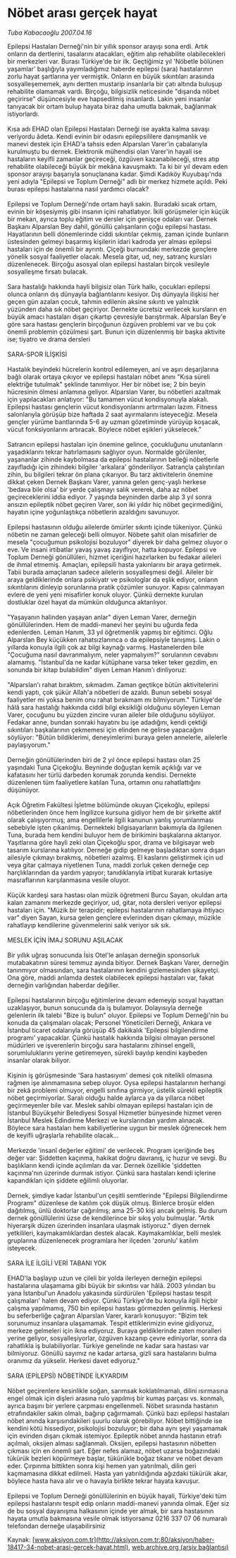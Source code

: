 # Nöbet arası gerçek hayat

*Tuba Kabacaoğlu 2007.04.16*

<font class="agenda2NewsSpot">
 Epilepsi Hastaları Derneği'nin bir yıllık sponsor arayışı sona erdi. Artık onların da dertlerini, tasalarını atacakları, eğitim alıp rehabilite olabilecekleri bir merkezleri var. Burası Türkiye'de bir ilk.
</font>
<font class="newsDetail">
 Geçtiğimiz yıl 'Nöbetle bölünen yaşamlar' başlığıyla yayımladığımız haberde epilepsi (sara) hastalarının zorlu hayat şartlarına yer vermiştik. Onların en büyük sıkıntıları arasında sosyalleşememek, aynı dertten mustarip insanlarla bir çatı altında buluşup rehabilite olamamak vardı. Birçoğu, bilgisizlik neticesinde "dışarıda nöbet geçirirse"  düşüncesiyle eve hapsedilmiş insanlardı. Lakin yeni insanlar tanıyacak bir ortam bulup hayata biraz daha umutla bakmak, bağlanmak istiyorlardı.
 <br/>
 <br/>
 Kısa adı EHAD olan Epilepsi Hastaları Derneği ise ayakta kalma savaşı veriyordu âdeta. Kendi evinin bir odasını epilepsililere danışmanlık ve manevi destek için EHAD'a tahsis eden Alparslan Varer'in çabalarıyla kurulmuştu bu dernek. Elektronik mühendisi olan Varer'in hayali ise hastaların keyifli zamanlar geçireceği, özgüven kazanabileceği, stres atıp rehabilite olabileceği büyük bir mekâna kavuşmaktı. Ta ki bir yıl devam eden sponsor arayışı başarıyla sonuçlanana kadar. Şimdi Kadıköy Kuyubaşı'nda yeni adıyla "Epilepsi ve Toplum Derneği" adlı bir merkez hizmete açıldı. Peki burası epilepsi hastalarına nasıl yardımcı olacak?
 <br/>
 <br/>
 Epilepsi ve Toplum Derneği'nde ortam hayli sakin. Buradaki sıcak ortam, evinin bir köşesiymiş gibi insanın içini rahatlatıyor. İkili görüşmeler için küçük bir mekan, ayrıca toplu eğitim ve dersler için genişçe odaları var. Dernek Başkanı Alparslan Bey dahil, gönüllü çalışanların çoğu epilepsi hastası. Hayatlarının belli dönemlerinde ciddi sıkıntılar çekmiş, zaman içinde bunların üstesinden gelmeyi başarmış kişilerin idari kadroda yer alması epilepsi hastaları için de önemli bir ayrıntı. Çiçeği burnundaki merkezde gençlere yönelik sosyal faaliyetler olacak. Mesela gitar, ud, ney, satranç kursları düzenlenecek. Birçoğu asosyal olan epilepsi hastaları birçok vesileyle sosyalleşme fırsatı bulacak.
 <br/>
 <br/>
 Sara hastalığı hakkında hayli bilgisiz olan Türk halkı, çocukları epilepsi olunca onların dış dünyayla bağlantılarını kesiyor. Dış dünyayla ilişkisi her geçen gün azalan çocuk, tahmin edilenin aksine sıkıntı ve yalnızlık yüzünden daha sık nöbet geçiriyor. Dernekte ücretsiz verilecek kursların en büyük amacı hastaları dışarı çıkartıp çevresiyle barıştırmak. Alparslan Bey'e göre sara hastası gençlerin birçoğunun özgüven problemi var ve bu çok önemli problemin çözülmesi şart. Bunun için düzenlenmiş bir başka aktivite ise; tiyatro ve drama dersleri
 <br/>
 <br/>
 SARA-SPOR İLİŞKİSİ
 <br/>
 <br/>
 Hastalık beyindeki hücrelerin kontrol edilemeyen, ani ve aşırı deşarjlarına bağlı olarak ortaya çıkıyor ve epilepsi hastaları nöbet anını "Kısa süreli elektriğe tutulmak" şeklinde tanımlıyor. Her bir nöbet ise; 2 bin beyin hücresinin ölmesi anlamına geliyor. Alparslan Varer, bu nöbetleri azaltmak için yapılacakları anlatıyor: "Bu tamamen vücut kondisyonuyla alakalı. Epilepsi hastası gençlerin vücut kondisyonlarını artırmaları lazım. Fitness salonlarıyla görüşüp bize haftada 2 saat ayırmalarını isteyeceğiz. Mesela gençler yürüme bantlarında 5-6 ay uzman gözetiminde yürüyüp koşacak, vücut fonksiyonlarını artıracak. Böylece nöbet eşikleri yükselecek."
 <br/>
 <br/>
 Satrancın epilepsi hastaları için önemine gelince, çocukluğunu unutanların yaşadıklarını tekrar hatırlamasını sağlıyor oyun. Normalde görülenler, yaşananlar zihinde kaybolmasa da epilepsi hastalarının belleği nöbetlerle zayıfladığı için zihindeki bilgiler 'arkalara' gönderiliyor. Satrançla çalıştırılan zihin, bu bilgileri tekrar ön plana çıkarıyor. Bu tarz aktivitelerin önemine dikkat çeken Dernek Başkanı Varer, yanına gelen genç-yaşlı herkese 'bedava bile olsa' bir yerde çalışmayı salık vererek, daha az nöbet geçireceklerini iddia ediyor. 7 yaşında beyninden darbe alıp 3 yıl sonra ansızın epileptik nöbet geçiren Varer, son iki yıldır hiç nöbet geçirmediğini, hayatın içine yoğunlaştıkça nöbetlerin azaldığını savunuyor.
 <br/>
 <br/>
 Epilepsi hastasının olduğu ailelerde ömürler sıkıntı içinde tükeniyor. Çünkü nöbetin ne zaman geleceği belli olmuyor. Nöbete şahit olan misafirler de mesela "çocuğumun psikolojisi bozuluyor" diyerek bir daha gelmez oluyor o eve. Ve insani irtibatlar yavaş yavaş zayıflıyor, hatta kopuyor. Epilepsi ve Toplum Derneği gönüllüleri, hizmet içeriğini hazırlarken bu fedakar aileleri de ihmal etmemiş. Amaçları, epilepsili hasta yakınlarını bir araya getirmek. Tabii burada amaçlanan sadece ailelerin sosyalleşmesi değil. Aileler bir araya geldiklerinde onlara psikiyatr ve psikologlar da eşlik ediyor, onların sıkıntılarını dinleyip sorunlarına pratik çözümler sunuyor. Kapısı çalınmayan evlere de yeni yeni misafirler konuk oluyor. Çünkü dernekte kurulan dostluklar özel hayat da mümkün olduğunca aktarılıyor.
 <br/>
 <br/>
 "Yaşayanın halinden yaşayan anlar" diyen Leman Varer, derneğin gönüllülerinden. Hem de maddi-manevi her şeyini bu uğurda feda edenlerden. Leman Hanım, 33 yıl öğretmenlik yapmış bir eğitimci. Oğlu Alparslan Bey küçükken rahatsızlanınca o da epilepsiyle tanışmış. Lakin o yıllarda konuyla ilgili çok az bilgi kaynağı varmış. Hastanelerden bile "Çocuğuma nasıl davranmalıyım, neler yapmalıyım?" sorularının cevabını alamamış. "İstanbul'da ne kadar kütüphane varsa teker teker gezdim, en sonunda bir kitap bulabildim" diyen Leman Hanım'ı dinliyoruz:
 <br/>
 <br/>
 "Alparslan'ı rahat bıraktım, sıkmadım. Zaman geçtikçe bütün aktivitelerini kendi yaptı, çok şükür Allah'a nöbetleri de azaldı. Bunun sebebi sosyal faaliyetler mi yoksa benim onu rahat bırakmam mı bilmiyorum." Türkiye'de hâlâ sara hastalığı hakkında ciddi bilgi eksikliği olduğunu söyleyen Leman Varer, çocuğunu bu yüzden zincire vuran aileler bile olduğunu söylüyor. Fedakar anne, bundan sonraki hayatını bu işe adadığını, kendi çektiği sıkıntıları başkalarının çekmemesi için elinden ne gelirse yapacağını söylüyor: "Bütün bildiklerimi, deneyimlerimi buraya gelen annelerle, ailelerle paylaşıyorum."
 <br/>
 <br/>
 Derneğin gönüllülerinden biri de 2 yıl önce epilepsi hastası olan 25 yaşındaki Tuna Çiçekoğlu. Beyninde doğuştan kemik açıklığı var ve kafatasını her türlü darbeden korumak zorunda kendisi. Dernekte düzenlenen tüm faaliyetlere katılan Tuna, ortamın onu rahatlattığını düşünüyor.
 <br/>
 <br/>
 Açık Öğretim Fakültesi İşletme bölümünde okuyan Çiçekoğlu, epilepsi nöbetlerinden önce hem İngilizce kursuna gidiyor hem de bir şirkette aktif olarak çalışıyormuş; ama engellilerle ilgili kanunun yanlış yorumlanması sebebiyle işten çıkarılmış. Dernekteki bilgisayarların bakımıyla da ilgilenen Tuna, burada hem kendini buluyor hem de birikimini başkalarına aktarıyor.  Yaşıtlarına göre hayli zeki olan Çiçekoğlu spor, drama ve bilgisayar web tasarım kurslarına katılıyor. Derneğe gidip gelmeye başladıktan sonra dışarı ailesiyle çıkmayı bırakmış, nöbetleri azalmış. El kaslarını geliştirmek için ud veya gitar çalmaya niyetlenen Tuna, maddi zorluk çeken derneğe cep harçlıklarından da yardım yapıyor; tanıdıklarıyla irtibat kurarak kırtasiye masraflarının karşılanmasına vesile oluyor.
 <br/>
 <br/>
 Küçük kardeşi sara hastası olan müzik öğretmeni Burcu Sayan, okuldan arta kalan zamanını merkezde geçiriyor, ud, gitar, nota dersleri veriyor epilepsi hastaları için. "Müzik bir terapidir; epilepsi hastalarının rahatlamaya ihtiyacı var" diyen Sayan, kursa gelen gençlere evlerinden dışarı çıkmayı, müzikle rahatlayıp kendilerine güvenmelerini salık veriyor sık sık.
 <br/>
 <br/>
 MESLEK İÇİN İMAJ SORUNU AŞILACAK
 <br/>
 <br/>
 Bir yıllık uğraş sonucunda İsis Otel'le anlaşan derneğin sponsorluk mutabakatının süresi temmuz ayında bitiyor. Dernek Başkanı Varer, derneğin tanınmıyor olmasından, sara hastalarının kendini gizlemesinden şikayetçi. Ona göre, maddi anlamda destek olabilecek epilepsi hastaları var, fakat derneğin varlığından haberdar değiller.
 <br/>
 <br/>
 Epilepsi hastalarının birçoğu eğitimlerine devam edemeyip sosyal hayattan uzaklaşıyor, bunun sonucunda da iş bulamıyor. Dolayısıyla derneğe gelenlerin ilk talebi "Bize iş bulun" oluyor. Epilepsi ve Toplum Derneği'nin bu konuda da çalışmaları olacak; Personel Yöneticileri Derneği, Ankara ve İstanbul ticaret odalarıyla görüşüp 45 dakikalık 'Epilepsi bilgilendirme programı' yapacaklar. Çünkü hastalık hakkında bilgisi olmayan personel müdürleri ve işverenlerin birçoğu sara hastalarını zihinsel engelli, sorumluluklarını yerine getiremeyen, sürekli bayılıp kendini kaybeden insanlar olarak biliyor.
 <br/>
 <br/>
 Kişinin iş görüşmesinde 'Sara hastasıyım' demesi çok nitelikli olmasına rağmen işe alınmamasına sebep oluyor. Oysa epilepsi hastalarının herhangi bir zekâ  problemi olmuyor, engelli sınıfına girmiyor, üstelik sürekli epileptik nöbet geçirmiyorlar. Saralı olduğu halde aylarca ya da yıllarca nöbet geçirmeyenler bile var. Meslek sahibi olmayan epilepsi hastaları için de İstanbul Büyükşehir Belediyesi Sosyal Hizmetler bünyesinde hizmet veren İstanbul Meslek Edindirme Merkezi ve kurslarından yardım alınacak. Böylece sara hastaları hem kabiliyetlerine uygun bir meslek öğrenecek hem de keyifli uğraşlarla rehabilite olacak...
 <br/>
 <br/>
 Merkezde 'insanî değerler eğitimi' de verilecek. Program içeriğinde beş değer var: Şiddetten kaçınma, hakikat doğru davranış, iç huzur ve sevgi. Bu başlıkların kendi içinde açılımları da var. Dernek özellikle 'şiddetten kaçınma'nın üzerinde durmak istiyor. Çünkü sara hastaları kendi içlerine kapandıkları için şiddete eğilimli oluyorlar.
 <br/>
 <br/>
 Dernek, şimdiye kadar İstanbul'un çeşitli semtlerinde "Epilepsi Bilgilendirme Programı" düzenlese de katılım çok düşük olmuş. Binlerce broşür elden dağıtılmış, ünlü doktorlar çağırılmış; ama 25-30 kişi ancak gelmiş. Bu durum dernek gönüllülerini üzse de kendilerince bir sıkış yolu bulmuşlar. "Artık hiyerarşik düzen üzerinden insanlara ulaşmak istiyoruz." diyen dernek yetkilileri, kaymakamlıklardan destek alacak. Kaymakamlıklar, belli meslek gruplarına düzenlenecek programlara her ilçeden 'zorunlu' katılım isteyecek.
 <br/>
 <br/>
 SARA İLE İLGİLİ VERİ TABANI YOK
 <br/>
 <br/>
 EHAD'la başlayıp uzun ve çileli bir yolda ilerleyen derneğin epilepsi hastalarına ulaşamama gibi büyük bir sıkıntısı var hâlâ. 2003 yılından bu yana İstanbul'un Anadolu yakasında sürdürülen 'Epilepsi hastası tespit çalışmaları' halen devam ediyor. Çünkü Türkiye'de bu konuyla ilgili hiçbir çalışma yapılmamış, 750 bin epilepsi hastası görmezden gelinmiş. Herkesi bu seferberliğe çağıran Alparslan Varer, kararlı konuşuyor: "Bizim tek sorunumuz insanlara ulaşamamak. Tespit ettiklerimizin evine gidiyoruz, merkeze gelmeleri için ikna ediyoruz. Buraya geldiklerinde zaten moralleri yerine geliyor, sosyalleşiyorlar, özgüven kazanıp çevre ediniyorlar, sonra da rahatlıkla iş bulabiliyorlar. Türkiye genelinde ne kadar sara hastası var bilmiyoruz. Gönüllü sayımız ne kadar artarsa, gizli sara hastalarını bulma oranımız da yükselir. Herkesi davet ediyoruz."
 <br/>
 <br/>
 SARA (EPİLEPSİ) NÖBETİNDE İLKYARDIM
 <br/>
 <br/>
 Nöbet geçirenlere kesinlikle soğan, sarımsak koklatılmamalı, dilini ısırmasına engel olmak için dişleri arasına rulo yapılmış bir kumaş parçası vs. konmalı, ayrıca başını bir yerlere çarpması engellenmeli. Nöbet sırasında hastanın etrafındakiler sakin olmalı, bağırıp çağırmamalı. Çünkü bazı epilepsi hastaları nöbet anında karşısındakileri şuurlu olarak görebiliyor. Nöbet bittiğinde ise kendini kötü hissediyor, psikolojisi bozuluyor; bir daha aynı şeyi yaşamamak için evinden dışarı çıkmak istemiyor. Epileptik nöbet anında hastanın etrafı açılmalı, oksijen alması sağlanmalı. Oksijen, epilepsi hastasının nöbetten çıkması için en önemli şart. Eğer nefes alamaz, nöbet uzarsa boğazındaki tükürük bezleri köpürmeye başlar, tükürükle boğaz tıkanır ve nöbet devam eder. Çırpınma bittikten sonra kişi hemen yan yatırılmalı, dilin geri kaçmamasına dikkat edilmeli. Hasta yan yatırıldığında ağızdaki tükürük akar, böylece hasta hava alır ve o havayla birlikte tekrar hayata kavuşur.
 <br/>
 <br/>
 Epilepsi ve Toplum Derneği gönüllülerinin en büyük hayali, Türkiye'deki tüm epilepsi hastalarını tespit edip onların maddi-manevi yanında olmak. Eğer siz de bu sosyal dayanışma halkasının içinde yer almak, bir sara hastasının hayata umutla bakmasına vesile olmak istiyorsanız 0216 337 07 06 numaralı telefondan derneğe ulaşabilirsiniz
</font>

Kaynak: [www.aksiyon.com.tr](http://aksiyon.com.tr:80/aksiyon/haber-18417-34-nobet-arasi-gercek-hayat.html), [web.archive.org (arşiv bağlantısı)](http://web.archive.org/web/20110527064423/http://aksiyon.com.tr:80/aksiyon/haber-18417-34-nobet-arasi-gercek-hayat.html)
